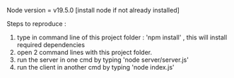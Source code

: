 Node version = v19.5.0 [install node if not already installed]

Steps to reproduce :

1. type in command line of this project folder : 'npm install' , this will install required dependencies
2. open 2 command lines with this project folder.
3. run the server in one cmd by typing 'node server/server.js'
4. run the client in another cmd by typing 'node index.js'
